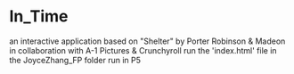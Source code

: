 # In_Time
an interactive application based on "Shelter" by Porter Robinson & Madeon in collaboration with A-1 Pictures & Crunchyroll
run the 'index.html' file in the JoyceZhang_FP folder
run in P5
